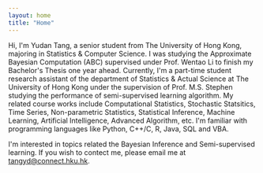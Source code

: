 ```yaml
---
layout: home
title: "Home"
---
```


Hi, I'm Yudan Tang, a senior student from The University of Hong Kong, majoring in Statistics & Computer Science. I was studying the Approximate Bayesian Computation (ABC) supervised under Prof. Wentao Li to finish my Bachelor's Thesis one year ahead. Currently, I'm a part-time student research assistant of the department of Statistics & Actual Science at The University of Hong Kong under the supervision of Prof. M.S. Stephen studying the performance of semi-supervised learning algorithm. My related course works include Computational Statistics, Stochastic Statsitics, Time Series, Non-parametric Statistics, Statistical Inference, Machine Learning, Artificial Intelligence, Advanced Algorithm, etc. I'm familiar with programming languages like Python, C++/C, R, Java, SQL and VBA. 

I'm interested in topics related the Bayesian Inference and Semi-supervised learning. If you wish to contect me, please email me at tangyd@connect.hku.hk.



